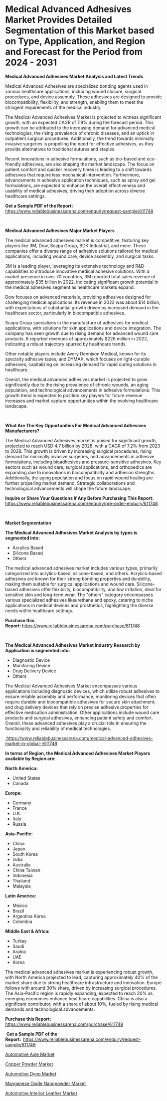 <p><h1>Medical Advanced Adhesives Market Provides Detailed Segmentation of this Market based on Type, Application, and Region and Forecast for the Period from 2024 - 2031</h1></p><p><strong>Medical Advanced Adhesives Market Analysis and Latest Trends</strong></p>
<p><p>Medical Advanced Adhesives are specialized bonding agents used in various healthcare applications, including wound closure, surgical procedures, and device assembly. These adhesives are designed to provide biocompatibility, flexibility, and strength, enabling them to meet the stringent requirements of the medical industry.</p><p>The Medical Advanced Adhesives Market is projected to witness significant growth, with an expected CAGR of 7.9% during the forecast period. This growth can be attributed to the increasing demand for advanced medical technologies, the rising prevalence of chronic diseases, and an uptick in outpatient surgical procedures. Additionally, the trend towards minimally invasive surgeries is propelling the need for effective adhesives, as they provide alternatives to traditional sutures and staples.</p><p>Recent innovations in adhesive formulations, such as bio-based and eco-friendly adhesives, are also shaping the market landscape. The focus on patient comfort and quicker recovery times is leading to a shift towards adhesives that require less mechanical intervention. Furthermore, advancements in adhesive application techniques, such as spray and gel formulations, are expected to enhance the overall effectiveness and usability of medical adhesives, driving their adoption across diverse healthcare settings.</p></p>
<p><strong>Get a Sample PDF of the Report:&nbsp;</strong> <a href="https://www.reliablebusinessarena.com/enquiry/request-sample/611748?utm_campaign=1871&utm_medium=2&utm_source=Github&utm_content=ia&utm_term=10122024&utm_id=medical-advanced-adhesives">https://www.reliablebusinessarena.com/enquiry/request-sample/611748</a></p>
<p>&nbsp;</p>
<p><strong>Medical Advanced Adhesives Major Market Players</strong></p>
<p><p>The medical advanced adhesives market is competitive, featuring key players like 3M, Dow, Scapa Group, BDK Industrial, and more. These companies offer a diverse range of adhesive solutions tailored for medical applications, including wound care, device assembly, and surgical tasks.</p><p>3M is a leading player, leveraging its extensive technology and R&D capabilities to introduce innovative medical adhesive solutions. With a market presence in over 70 countries, 3M reported total sales revenue of approximately $35 billion in 2022, indicating significant growth potential in the medical adhesives segment as healthcare markets expand.</p><p>Dow focuses on advanced materials, providing adhesives designed for challenging medical applications. Its revenue in 2022 was about $14 billion, with expectations of substantial growth driven by increased demand in the healthcare sector, particularly in biocompatible adhesives.</p><p>Scapa Group specializes in the manufacture of adhesives for medical applications, with solutions for skin applications and device integration. The company has seen growth due to rising demand for advanced wound care products. It reported revenues of approximately $226 million in 2022, indicating a robust trajectory spurred by healthcare trends.</p><p>Other notable players include Avery Dennison Medical, known for its specialty adhesive tapes, and DYMAX, which focuses on light-curable adhesives, capitalizing on increasing demand for rapid curing solutions in healthcare.</p><p>Overall, the medical advanced adhesives market is projected to grow significantly due to the rising prevalence of chronic wounds, an aging population, and technological advancements in adhesive formulations. This growth trend is expected to position key players for future revenue increases and market capture opportunities within the evolving healthcare landscape.</p></p>
<p>&nbsp;</p>
<p><strong>What Are The Key Opportunities For Medical Advanced Adhesives Manufacturers?</strong></p>
<p><p>The Medical Advanced Adhesives market is poised for significant growth, projected to reach USD 4.7 billion by 2028, with a CAGR of 7.2% from 2023 to 2028. This growth is driven by increasing surgical procedures, rising demand for minimally invasive surgeries, and advancements in adhesive formulations, including bioadhesives and pressure-sensitive adhesives. Key sectors such as wound care, surgical applications, and orthopedics are expanding due to innovations in biocompatibility and adhesion strengths. Additionally, the aging population and focus on rapid wound healing are further propelling market demand. Strategic collaborations and technological advancements will shape the future landscape.</p></p>
<p><strong>Inquire or Share Your Questions If Any Before Purchasing This Report:</strong> <a href="https://www.reliablebusinessarena.com/enquiry/pre-order-enquiry/611748?utm_campaign=1871&utm_medium=2&utm_source=Github&utm_content=ia&utm_term=10122024&utm_id=medical-advanced-adhesives">https://www.reliablebusinessarena.com/enquiry/pre-order-enquiry/611748</a></p>
<p>&nbsp;</p>
<p><strong>Market Segmentation</strong></p>
<p><strong>The Medical Advanced Adhesives Market Analysis by types is segmented into:</strong></p>
<p><ul><li>Acrylics Based</li><li>Silicone Based</li><li>Others</li></ul></p>
<p><p>The medical advanced adhesives market includes various types, primarily categorized into acrylics-based, silicone-based, and others. Acrylics-based adhesives are known for their strong bonding properties and durability, making them suitable for surgical applications and wound care. Silicone-based adhesives offer flexibility, biocompatibility, and low irritation, ideal for sensitive skin and long-term wear. The "others" category encompasses various specialized adhesives likeurethane and epoxy, catering to niche applications in medical devices and prosthetics, highlighting the diverse needs within healthcare settings.</p></p>
<p><strong>Purchase this Report:&nbsp;</strong><a href="https://www.reliablebusinessarena.com/purchase/611748?utm_campaign=1871&utm_medium=2&utm_source=Github&utm_content=ia&utm_term=10122024&utm_id=medical-advanced-adhesives">https://www.reliablebusinessarena.com/purchase/611748</a></p>
<p>&nbsp;</p>
<p><strong>The Medical Advanced Adhesives Market Industry Research by Application is segmented into:</strong></p>
<p><ul><li>Diagnostic Device</li><li>Monitoring Device</li><li>Drug Delivery Device</li><li>Others</li></ul></p>
<p><p>The Medical Advanced Adhesives Market encompasses various applications including diagnostic devices, which utilize robust adhesives to ensure reliable assembly and performance; monitoring devices that often require durable and biocompatible adhesives for secure skin attachment; and drug delivery devices that rely on precise adhesive properties for effective medication administration. Other applications include wound care products and surgical adhesives, enhancing patient safety and comfort. Overall, these advanced adhesives play a crucial role in ensuring the functionality and reliability of medical technologies.</p></p>
<p><a href="https://www.reliablebusinessarena.com/medical-advanced-adhesives-market-in-global-r611748?utm_campaign=1871&utm_medium=2&utm_source=Github&utm_content=ia&utm_term=10122024&utm_id=medical-advanced-adhesives">&nbsp;https://www.reliablebusinessarena.com/medical-advanced-adhesives-market-in-global-r611748</a></p>
<p><strong>In terms of Region, the Medical Advanced Adhesives Market Players available by Region are:</strong></p>
<p>
    <p> <strong> North America: </strong>
        <ul>
            <li>United States</li>
            <li>Canada</li>
        </ul>
        </p> 
    <p> <strong> Europe: </strong>
        <ul>
            <li>Germany</li>
            <li>France</li>
            <li>U.K.</li>
            <li>Italy</li>
            <li>Russia</li>
        </ul>
        </p> 
    <p> <strong> Asia-Pacific: </strong>
        <ul>
            <li>China</li>
            <li>Japan</li>
            <li>South Korea</li>
            <li>India</li>
            <li>Australia</li>
            <li>China Taiwan</li>
            <li>Indonesia</li>
            <li>Thailand</li>
            <li>Malaysia</li>
        </ul>
        </p> 
    <p> <strong> Latin America: </strong>
        <ul>
            <li>Mexico</li>
            <li>Brazil</li>
            <li>Argentina Korea</li>
            <li>Colombia</li>
        </ul>
        </p> 
    <p> <strong> Middle East & Africa: </strong>
        <ul>
            <li>Turkey</li>
            <li>Saudi</li>
            <li>Arabia</li>
            <li>UAE</li>
            <li>Korea</li>
        </ul>
    </p>
    </p>
<p><p>The medical advanced adhesives market is experiencing robust growth, with North America projected to lead, capturing approximately 40% of the market share due to strong healthcare infrastructure and innovation. Europe follows with around 30% share, driven by increasing surgical procedures. The Asia-Pacific region is rapidly expanding, expected to reach 20% as emerging economies enhance healthcare capabilities. China is also a significant contributor, with a share of about 10%, fueled by rising medical demands and technological advancements.</p></p>
<p><strong>Purchase this Report: </strong><a href="https://www.reliablebusinessarena.com/purchase/611748?utm_campaign=1871&utm_medium=2&utm_source=Github&utm_content=ia&utm_term=10122024&utm_id=medical-advanced-adhesives">https://www.reliablebusinessarena.com/purchase/611748</a></p>
<p>&nbsp;<strong>Get a Sample PDF of the Report:&nbsp;&nbsp;</strong><a href="https://www.reliablebusinessarena.com/enquiry/request-sample/611748?utm_campaign=1871&utm_medium=2&utm_source=Github&utm_content=ia&utm_term=10122024&utm_id=medical-advanced-adhesives">https://www.reliablebusinessarena.com/enquiry/request-sample/611748</a></p>
<p><strong></strong></p>
<p><p><a href="https://www.linkedin.com/pulse/analysis-global-automotive-axle-market-type-application-geography-uurve?utm_campaign=1871&utm_medium=2&utm_source=Github&utm_content=ia&utm_term=10122024&utm_id=medical-advanced-adhesives">Automotive Axle Market</a></p><p><a href="https://www.linkedin.com/pulse/futur-trend-quest-sl8ue?utm_campaign=1871&utm_medium=2&utm_source=Github&utm_content=ia&utm_term=10122024&utm_id=medical-advanced-adhesives">Copper Powder Market</a></p><p><a href="https://www.linkedin.com/pulse/automotive-dyno-market-surge-123-cagr-growth-2031-sales-employment-2qdse?utm_campaign=1871&utm_medium=2&utm_source=Github&utm_content=ia&utm_term=10122024&utm_id=medical-advanced-adhesives">Automotive Dyno Market</a></p><p><a href="https://www.linkedin.com/pulse/th-score-market-0ptye?utm_campaign=1871&utm_medium=2&utm_source=Github&utm_content=ia&utm_term=10122024&utm_id=medical-advanced-adhesives">Manganese Oxide Nanopowder Market</a></p><p><a href="https://www.linkedin.com/pulse/evaluating-future-automotive-interior-leather-market-size-drivers-ycuse?utm_campaign=1871&utm_medium=2&utm_source=Github&utm_content=ia&utm_term=10122024&utm_id=medical-advanced-adhesives">Automotive Interior Leather Market</a></p></p>